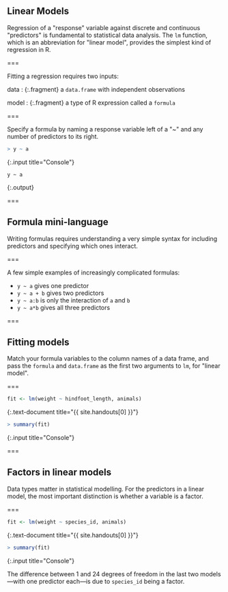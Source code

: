 ---
---

## Linear Models

Regression of a "response" variable against discrete and continuous "predictors"
is fundamental to statistical data analysis. The `lm` function, which is an
abbreviation for "linear model", provides the simplest kind of regression in R.

===

Fitting a regression requires two inputs:

data
: {:.fragment} a `data.frame` with independent observations

model
: {:.fragment} a type of R expression called a `formula`

===

Specify a formula by naming a response variable left of a "~" and any number of
predictors to its right.



~~~r
> y ~ a
~~~
{:.input title="Console"}


~~~
y ~ a
~~~
{:.output}


===

## Formula mini-language

Writing formulas requires understanding a very simple syntax for including
predictors and specifying which ones interact.

===

A few simple examples of increasingly complicated formulas:

- `y ~ a` gives one predictor
- `y ~ a + b` gives two predictors
- `y ~ a:b` is only the interaction of `a` and `b`
- `y ~ a*b` gives all three predictors

===

## Fitting models

Match your formula variables to the column names of a data frame, and pass the
`formula` and `data.frame` as the first two arguments to `lm`, for "linear
model".

===



~~~r
fit <- lm(weight ~ hindfoot_length, animals)
~~~
{:.text-document title="{{ site.handouts[0] }}"}



~~~r
> summary(fit)
~~~
{:.input title="Console"}


===

## Factors in linear models

Data types matter in statistical modelling. For the predictors in a linear
model, the most important distinction is whether a variable is a factor.

===



~~~r
fit <- lm(weight ~ species_id, animals)
~~~
{:.text-document title="{{ site.handouts[0] }}"}



~~~r
> summary(fit)
~~~
{:.input title="Console"}


The difference between 1 and 24 degrees of freedom in the last two models—with
one predictor each—is due to `species_id` being a factor.
